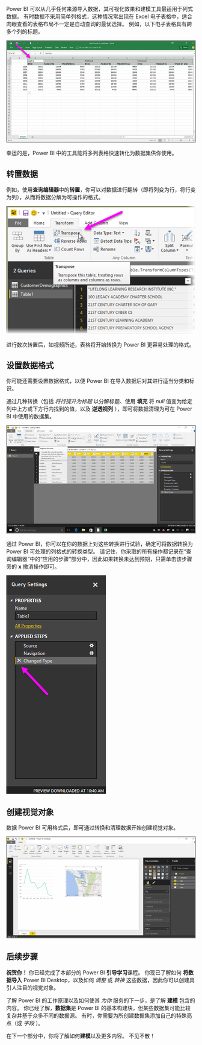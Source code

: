 Power BI 可以从几乎任何来源导入数据，其可视化效果和建模工具最适用于列式数据。 有时数据不采用简单列格式，这种情况常出现在 Excel 电子表格中，适合肉眼查看的表格布局不一定是自动查询的最优选择。 例如，以下电子表格具有跨多个列的标题。

![](media/1-5-cleaning-irregular-data/1-5_1.png)

幸运的是，Power BI 中的工具能将多列表格快速转化为数据集供你使用。

## <a name="transpose-data"></a>转置数据
例如，使用**查询编辑器**中的**转置**，你可以对数据进行翻转（即将列变为行，将行变为列），从而将数据分解为可操作的格式。

![](media/1-5-cleaning-irregular-data/1-5_2.png)

进行数次转置后，如视频所述，表格将开始转换为 Power BI 更容易处理的格式。

## <a name="format-data"></a>设置数据格式
你可能还需要设置数据格式，以便 Power BI 在导入数据后对其进行适当分类和标识。

通过几种转换（包括 *将行提升为标题* 以分解标题、使用 **填充** 将 *null* 值变为给定列中上方或下方行内找到的值，以及 **逆透视列** ），即可将数据清理为可在 Power BI 中使用的数据集。

![](media/1-5-cleaning-irregular-data/1-5_3.png)

通过 Power BI，你可以在你的数据上对这些转换进行试验，确定可将数据转换为 Power BI 可处理的列格式的转换类型。 请记住，你采取的所有操作都记录在“查询编辑器”中的“应用的步骤”部分中，因此如果转换未达到预期，只需单击该步骤旁的 **x** 撤消操作即可。

![](media/1-5-cleaning-irregular-data/1-5_5.png)

## <a name="create-visuals"></a>创建视觉对象
数据 Power BI 可用格式后，即可通过转换和清理数据开始创建视觉对象。

![](media/1-5-cleaning-irregular-data/1-5_4.png)

## <a name="next-steps"></a>后续步骤
**祝贺你！** 你已经完成了本部分的 Power BI **引导学习**课程。 你现已了解如何 **将数据导入** Power BI Desktop，以及如何 *调整* 或 *转换* 这些数据，因此你可以创建具引人注目的视觉对象。

了解 Power BI 的工作原理以及如何使其 *为你* 服务的下一步，是了解 **建模** 包含的内容。 你已经了解，**数据集**是 Power BI 的基本构建块，但某些数据集可能比较复杂并基于众多不同的数据源。 有时，你需要为所创建数据集添加自己的特殊亮点（或 *字段* ）。

在下一个部分中，你将了解如何**建模**以及更多内容。 不见不散！

